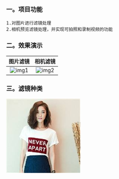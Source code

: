 ### **一。项目功能**
    1.对图片进行滤镜处理
    2.相机预览滤镜处理，并实现可拍照和录制视频的功能

### **二。效果演示**
| 图片滤镜 | 相机滤镜 |
| :----: | :----: |
|![img1](https://github.com/DingMouRen/AndroidCameraFilter/raw/master/imgs/filter_img.gif) | ![img2](https://github.com/DingMouRen/AndroidCameraFilter/raw/master/imgs/filter_video.gif)|

### **三。滤镜种类**
![fiilter_0](https://github.com/DingMouRen/AndroidCameraFilter/raw/master/camerafilter/src/main/res/drawable-nodpi/filter_0.jpg)
